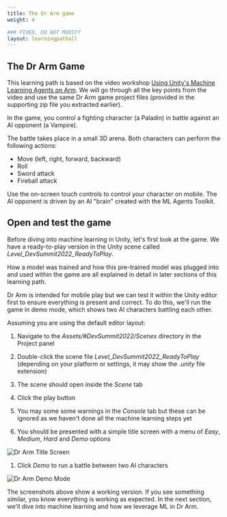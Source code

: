 ```yaml
---
title: The Dr Arm game
weight: 4

### FIXED, DO NOT MODIFY
layout: learningpathall
---
```


## The Dr Arm Game

This learning path is based on the video workshop [Using Unity's Machine Learning Agents on Arm](https://on-demand.arm.com/flow/arm/devhub/sessionCatalog/page/pubSessCatalog/session/1681291098539001B22U). We will go through all the key points from the video and use the same Dr Arm game project files (provided in the supporting zip file you extracted earlier).

In the game, you control a fighting character (a Paladin) in battle against an AI opponent (a Vampire).

The battle takes place in a small 3D arena. Both characters can perform the following actions:

* Move (left, right, forward, backward)
* Roll
* Sword attack
* Fireball attack

Use the on-screen touch controls to control your character on mobile. The AI opponent is driven by an AI "brain" created with the ML Agents Toolkit.

## Open and test the game

Before diving into machine learning in Unity, let's first look at the game. We have a ready-to-play version in the Unity scene called _Level_DevSummit2022_ReadyToPlay_.

How a model was trained and how this pre-trained model was plugged into and used within the game are all explained in detail in later sections of this learning path.

Dr Arm is intended for mobile play but we can test it within the Unity editor first to ensure everything is present and correct. To do this, we'll run the game in demo mode, which shows two AI characters battling each other.

Assuming you are using the default editor layout:

1. Navigate to the _Assets/#DevSummit2022/Scenes_ directory in the Project panel

1. Double-click the scene file _Level\_DevSummit2022\_ReadyToPlay_ (depending on your platform or settings, it may show the _.unity_ file extension)

1. The scene should open inside the _Scene_ tab

1. Click the play button

1. You may some some warnings in the _Console_ tab but these can be ignored as we haven't done all the machine learning steps yet

1. You should be presented with a simple title screen with a menu of _Easy_, _Medium_, _Hard_ and _Demo_ options

![Dr Arm Title Screen](/images/game-title-screen.jpg "Figure 1. Title screen with menu options")

1. Click _Demo_ to run a battle between two AI characters

![Dr Arm Demo Mode](/images/game-demo-mode.jpg "Figure 2. Demo mode running two AT characters against each other")

The screenshots above show a working version. If you see something similar, you know everything is working as expected. In the next section, we'll dive into machine learning and how we leverage ML in Dr Arm.
